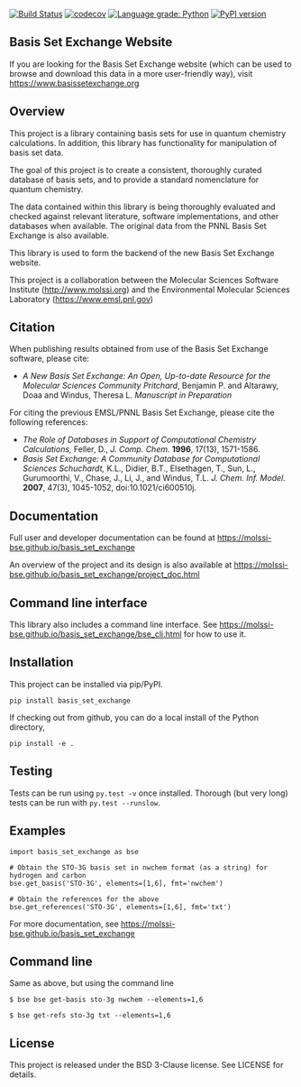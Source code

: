 [![Build Status](https://travis-ci.org/MolSSI-BSE/basis_set_exchange.svg?branch=master)](https://travis-ci.org/MolSSI-BSE/basis_set_exchange)
[![codecov](https://codecov.io/gh/MolSSI-BSE/basis_set_exchange/branch/master/graph/badge.svg)](https://codecov.io/gh/MolSSI-BSE/basis_set_exchange)
[![Language grade: Python](https://img.shields.io/lgtm/grade/python/g/MolSSI-BSE/basis_set_exchange.svg?logo=lgtm&logoWidth=18)](https://lgtm.com/projects/g/MolSSI-BSE/basis_set_exchange/context:python)
[![PyPI version](https://img.shields.io/pypi/v/basis_set_exchange.svg)](https://pypi.org/project/basis_set_exchange/)

## Basis Set Exchange Website

If you are looking for the Basis Set Exchange website (which can be
used to browse and download this data in a more user-friendly way),
visit https://www.basissetexchange.org


## Overview

This project is a library containing basis sets for use in quantum
chemistry calculations.  In addition, this library has functionality
for manipulation of basis set data.

The goal of this project is to create a consistent, thoroughly curated
database of basis sets, and to provide a standard nomenclature for
quantum chemistry.

The data contained within this library is being thoroughly evaluated
and checked against relevant literature, software implementations, and
other databases when available. The original data from the PNNL Basis
Set Exchange is also available.

This library is used to form the backend of the new Basis Set Exchange
website.

This project is a collaboration between the Molecular Sciences Software
Institute (http://www.molssi.org) and the Environmental Molecular Sciences
Laboratory (https://www.emsl.pnl.gov)

## Citation

When publishing results obtained from use of the Basis Set Exchange software, please cite:

 * *A New Basis Set Exchange: An Open, Up-to-date Resource for the Molecular Sciences Community Pritchard*, Benjamin P. and Altarawy, Doaa and Windus, Theresa L. *Manuscript in Preparation*

For citing the previous EMSL/PNNL Basis Set Exchange, please cite the following references:

 * *The Role of Databases in Support of Computational Chemistry Calculations,* Feller, D., *J. Comp. Chem.* **1996**, 17(13), 1571-1586.
 * *Basis Set Exchange: A Community Database for Computational Sciences Schuchardt,* K.L., Didier, B.T., Elsethagen, T., Sun, L., Gurumoorthi, V., Chase, J., Li, J., and Windus, T.L. *J. Chem. Inf. Model.* **2007**, 47(3), 1045-1052, doi:10.1021/ci600510j.

## Documentation

Full user and developer documentation can be found at
https://molssi-bse.github.io/basis_set_exchange

An overview of the project and its design is also available at
https://molssi-bse.github.io/basis_set_exchange/project_doc.html

## Command line interface

This library also includes a command line interface.
See https://molssi-bse.github.io/basis_set_exchange/bse_cli.html for how to use it.

## Installation
This project can be installed via pip/PyPI.
```
pip install basis_set_exchange
```

If checking out from github, you can do a local install of the Python
directory,
```
pip install -e .
```

## Testing

Tests can be run using `py.test -v` once installed. Thorough (but very
long) tests can be run with `py.test --runslow`.

## Examples
```
import basis_set_exchange as bse

# Obtain the STO-3G basis set in nwchem format (as a string) for hydrogen and carbon
bse.get_basis('STO-3G', elements=[1,6], fmt='nwchem')

# Obtain the references for the above
bse.get_references('STO-3G', elements=[1,6], fmt='txt')
```

For more documentation, see https://molssi-bse.github.io/basis_set_exchange


## Command line

Same as above, but using the command line

``$ bse bse get-basis sto-3g nwchem --elements=1,6``

``$ bse get-refs sto-3g txt --elements=1,6``

## License

This project is released under the BSD 3-Clause license. See LICENSE for details.
